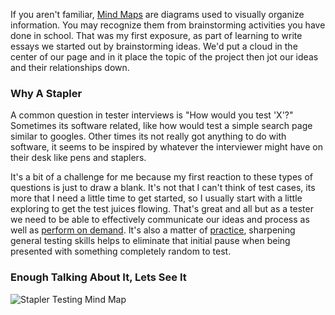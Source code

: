 If you aren't familiar, [Mind Maps](https://en.wikipedia.org/wiki/Mind_map) are diagrams used to visually organize information. You may recognize them from brainstorming activities you have done in school. That was my first exposure, as part of learning to write essays we started out by brainstorming ideas. We'd put a cloud in the center of our page and in it place the topic of the project then jot our ideas and their relationships down.

### Why A Stapler
A common question in tester interviews is "How would you test 'X'?" Sometimes its software related, like how would test a simple search page similar to googles. Other times its not really got anything to do with software, it seems to be inspired by whatever the interviewer might have on their desk like pens and staplers.

It's a bit of a challenge for me because my first reaction to these types of questions is just to draw a blank. It's not that I can't think of test cases, its more that I need a little time to get started, so I usually start with a little exploring to get the test juices flowing. That's great and all but as a tester we need to be able to effectively communicate our ideas and process as well as [perform on demand](http://www.satisfice.com/blog/archives/1346). It's also a matter of [practice](http://www.satisfice.com/blog/archives/958), sharpening general testing skills helps to eliminate that initial pause when being presented with something completely random to test.


 

### Enough Talking About It, Lets See It

![Stapler Testing Mind Map](http://www.brendanconnolly.net/wp-content/uploads/2015/11/Stapler_map.png)